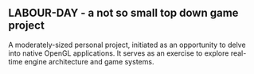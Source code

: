 LABOUR-DAY - a not so small top down game project
-------------------------------------------------

A moderately-sized personal project, initiated as an opportunity to delve into native OpenGL applications. It serves as an exercise to explore real-time engine architecture and game systems.
